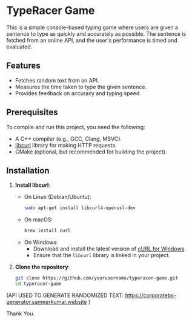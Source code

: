 # TypeRacer Game

This is a simple console-based typing game where users are given a sentence to type as quickly and accurately as possible. The sentence is fetched from an online API, and the user's performance is timed and evaluated.

## Features

- Fetches random text from an API.
- Measures the time taken to type the given sentence.
- Provides feedback on accuracy and typing speed.

## Prerequisites

To compile and run this project, you need the following:

- A C++ compiler (e.g., GCC, Clang, MSVC).
- [libcurl](https://curl.se/libcurl/) library for making HTTP requests.
- CMake (optional, but recommended for building the project).

## Installation

1. **Install libcurl**:
   - On Linux (Debian/Ubuntu):
     ```bash
     sudo apt-get install libcurl4-openssl-dev
     ```
   - On macOS:
     ```bash
     brew install curl
     ```
   - On Windows:
     - Download and install the latest version of [cURL for Windows](https://curl.se/windows/).
     - Ensure that the `libcurl` library is linked in your project.

2. **Clone the repository**:
   ```bash
   git clone https://github.com/yourusername/typeracer-game.git
   cd typeracer-game


(API USED TO GENERATE RANDOMIZED TEXT: https://corporatebs-generator.sameerkumar.website )

Thank You.
